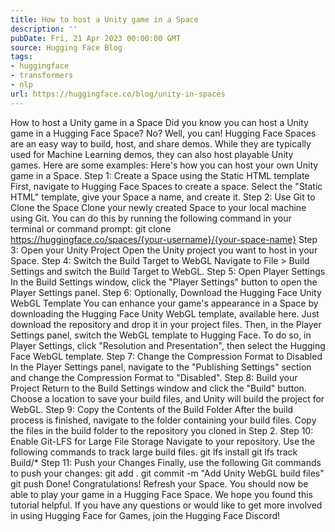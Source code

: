```yaml
---
title: How to host a Unity game in a Space
description: ''
pubDate: Fri, 21 Apr 2023 00:00:00 GMT
source: Hugging Face Blog
tags:
- huggingface
- transformers
- nlp
url: https://huggingface.co/blog/unity-in-spaces
---
```


How to host a Unity game in a Space
Did you know you can host a Unity game in a Hugging Face Space? No? Well, you can!
Hugging Face Spaces are an easy way to build, host, and share demos. While they are typically used for Machine Learning demos, they can also host playable Unity games. Here are some examples:
Here's how you can host your own Unity game in a Space.
Step 1: Create a Space using the Static HTML template
First, navigate to Hugging Face Spaces to create a space.
Select the "Static HTML" template, give your Space a name, and create it.
Step 2: Use Git to Clone the Space
Clone your newly created Space to your local machine using Git. You can do this by running the following command in your terminal or command prompt:
git clone https://huggingface.co/spaces/{your-username}/{your-space-name}
Step 3: Open your Unity Project
Open the Unity project you want to host in your Space.
Step 4: Switch the Build Target to WebGL
Navigate to File > Build Settings
and switch the Build Target to WebGL.
Step 5: Open Player Settings
In the Build Settings window, click the "Player Settings" button to open the Player Settings panel.
Step 6: Optionally, Download the Hugging Face Unity WebGL Template
You can enhance your game's appearance in a Space by downloading the Hugging Face Unity WebGL template, available here. Just download the repository and drop it in your project files.
Then, in the Player Settings panel, switch the WebGL template to Hugging Face. To do so, in Player Settings, click "Resolution and Presentation", then select the Hugging Face WebGL template.
Step 7: Change the Compression Format to Disabled
In the Player Settings panel, navigate to the "Publishing Settings" section and change the Compression Format to "Disabled".
Step 8: Build your Project
Return to the Build Settings window and click the "Build" button. Choose a location to save your build files, and Unity will build the project for WebGL.
Step 9: Copy the Contents of the Build Folder
After the build process is finished, navigate to the folder containing your build files. Copy the files in the build folder to the repository you cloned in Step 2.
Step 10: Enable Git-LFS for Large File Storage
Navigate to your repository. Use the following commands to track large build files.
git lfs install
git lfs track Build/*
Step 11: Push your Changes
Finally, use the following Git commands to push your changes:
git add .
git commit -m "Add Unity WebGL build files"
git push
Done!
Congratulations! Refresh your Space. You should now be able to play your game in a Hugging Face Space.
We hope you found this tutorial helpful. If you have any questions or would like to get more involved in using Hugging Face for Games, join the Hugging Face Discord!